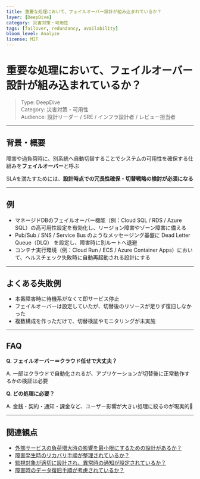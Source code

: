 ```yaml
---
title: 重要な処理において、フェイルオーバー設計が組み込まれているか？
layer: [DeepDive]
category: 災害対策・可用性
tags: [failover, redundancy, availability]
bloom_level: Analyze
license: MIT
---
```


# 重要な処理において、フェイルオーバー設計が組み込まれているか？

> Type: DeepDive  
> Category: 災害対策・可用性  
> Audience: 設計リーダー / SRE / インフラ設計者 / レビュー担当者

---

## 背景・概要

障害や過負荷時に、別系統へ自動切替することでシステムの可用性を確保する仕組みを**フェイルオーバー**と呼ぶ

SLAを満たすためには、**設計時点での冗長性確保・切替戦略の検討が必須になる**

---

## 例

- マネージドDBのフェイルオーバー機能（例：Cloud SQL / RDS / Azure SQL）の高可用性設定を有効化し、リージョン障害やゾーン障害に備える
- Pub/Sub / SNS / Service Bus のようなメッセージング基盤に Dead Letter Queue（DLQ） を設定し、障害時に別ルートへ退避
- コンテナ実行環境（例：Cloud Run / ECS / Azure Container Apps）において、ヘルスチェック失敗時に自動再起動される設計にする

---

## よくある失敗例

- 本番障害時に待機系がなくて即サービス停止
- フェイルオーバーは設定していたが、切替後のリソースが足りず復旧しなかった
- 複数構成を作っただけで、切替検証やモニタリングが未実施

---

## FAQ

**Q. フェイルオーバー＝クラウド任せで大丈夫？**

A. 一部はクラウドで自動化されるが、アプリケーションが切替後に正常動作するかの検証は必要

**Q. どの処理に必要？**

A. 金銭・契約・通知・課金など、ユーザー影響が大きい処理に絞るのが現実的💸

---

## 関連観点

- [外部サービスの負荷増大時の影響を最小限にするための設計があるか？](https://zenn.dev/kanaria007/articles/a3b0bd840de61a)
- [障害発生時のリカバリ手順が整理されているか？](https://zenn.dev/kanaria007/articles/877af2e2d38b24)
- [監視対象が適切に設計され、異常時の通知が設定されているか？](https://zenn.dev/kanaria007/articles/b727ee6d5c67e3)
- [障害時のデータ復旧手順が考慮されているか？](https://zenn.dev/kanaria007/articles/2afe288e82b98f)